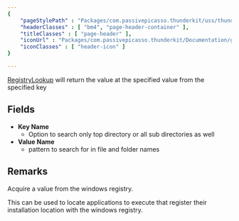 ```yaml
---
{ 
	"pageStylePath" : "Packages/com.passivepicasso.thunderkit/uss/thunderkit_style.uss",
	"headerClasses" : [ "bm4", "page-header-container" ],
	"titleClasses" : [ "page-header" ],
	"iconUrl" : "Packages/com.passivepicasso.thunderkit/Documentation/graphics/TK_PathReference_2X_Icon.png",
	"iconClasses" : [ "header-icon" ]
}

---
```


[RegistryLookup](assetlink://Packages/com.passivepicasso.thunderkit/Editor/Core/Paths/Components/RegistryLookup.cs) will return the value at the specified value from the specified key

## Fields

* **Key Name**
  - Option to search only top directory or all sub directories as well
* **Value Name**
  - pattern to search for in file and folder names

## Remarks

Acquire a value from the windows registry.

This can be used to locate applications to execute that register their installation location with the windows registry.